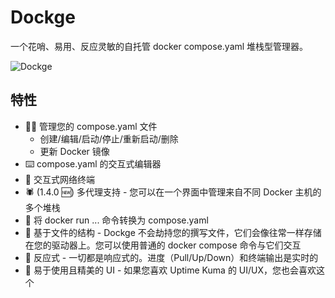 # Dockge

一个花哨、易用、反应灵敏的自托管 docker compose.yaml 堆栈型管理器。

![Dockge](https://dockge.kuma.pet/screenshot.png)

## 特性

+ 🧑‍💼 管理您的 compose.yaml 文件
    + 创建/编辑/启动/停止/重新启动/删除
    + 更新 Docker 镜像
+ ⌨️ compose.yaml 的交互式编辑器
+ 🦦 交互式网络终端
+ 🕷️ (1.4.0 🆕) 多代理支持 - 您可以在一个界面中管理来自不同 Docker 主机的多个堆栈
+ 🏪 将 docker run ... 命令转换为 compose.yaml
+ 📙 基于文件的结构 - Dockge 不会劫持您的撰写文件，它们会像往常一样存储在您的驱动器上。您可以使用普通的 docker compose
  命令与它们交互
+ 🚄 反应式 - 一切都是响应式的。进度（Pull/Up/Down）和终端输出是实时的
+ 🐣 易于使用且精美的 UI - 如果您喜欢 Uptime Kuma 的 UI/UX，您也会喜欢这个

